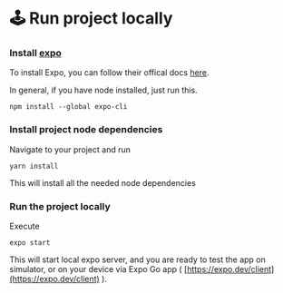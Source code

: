 # 🕹 Run project locally

### Install [expo](https://expo.dev/)

To install  Expo, you can follow their offical docs [here](https://docs.expo.dev/get-started/installation/).&#x20;

In general, if you have node installed, just run this.&#x20;

```
npm install --global expo-cli
```

### Install project node dependencies

Navigate to your project and run

```
yarn install
```

This will install all the needed node dependencies

### Run the project  locally

Execute

```
expo start
```

This will start local expo server, and you are ready to test the app on simulator, or on your device via Expo Go app ( [https://expo.dev/client](https://expo.dev/client) ).&#x20;

